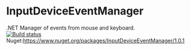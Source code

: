 # InputDeviceEventManager
.NET Manager of events from mouse and keyboard.<br />
[![Build status](https://ci.appveyor.com/api/projects/status/njojqsefcsk9wu1o?svg=true)](https://ci.appveyor.com/project/iovigi/inputdeviceeventmanager)<br />
Nuget:https://www.nuget.org/packages/InputDeviceEventManager/1.0.1